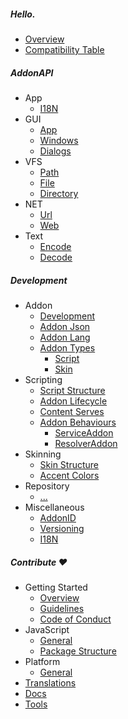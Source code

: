 ##### Hello.
- [Overview](/)
- [Compatibility Table](/start/compatiblity_table.md)

##### AddonAPI
- App
  - [I18N](/api/app_i18n.md)
- GUI
  - [App](/api/gui_app.md)
  - [Windows](/api/gui_window.md)
  - [Dialogs](/api/gui_dialog.md)
- VFS
  - [Path](/api/vfs_path.md)
  - [File](/api/vfs_file.md)
  - [Directory](/api/vfs_directory.md)
- NET
  - [Url](/api/net_url.md)
  - [Web](/)
- Text
  - [Encode](/api/text_encode.md)
  - [Decode](/api/text_decode.md)

##### Development
- Addon
  - [Development](/development/addon/development.md)
  - [Addon Json](/development/addon/addonjson.md)
  - [Addon Lang](/development/addon/addonLang.md)
  - [Addon Types](/development/addon/type/overview.md)
    - [Script](/development/addon/type/script.md)
    - [Skin](/development/addon/type/skin.md)
- Scripting
  - [Script Structure](/development/script/structure.md)
  - [Addon Lifecycle](/development/script/lifecycle.md)
  - [Content Serves](/development/script/serves.md)
  - [Addon Behaviours](/development/script/behaviour/overview.md)
    - [ServiceAddon](/development/script/behaviour/serviceaddon.md)
    - [ResolverAddon](/development/script/behaviour/resolveraddon.md)
- Skinning
  - [Skin Structure](/development/skin/structure.md)
  - [Accent Colors](/development/skin/structure.md)
- Repository
  - [...](/)
- Miscellaneous
  - [AddonID](/development/misc/addonid.md)
  - [Versioning](/development/misc/versioning.md)
  - [I18N](/development/misc/i18n.md)

##### Contribute ❤️
- Getting Started
  - [Overview](/contribute/overview.md)
  - [Guidelines](/contribute/guidelines.md)
  - [Code of Conduct](/contribute/code_of_conduct.md)
- JavaScript
  - [General](/contribute/javascript_general.md)
  - [Package Structure](/contribute/javascript.md)
- Platform
  - [General](/contribute/platform_general.md)
- [Translations](/contribute/translations.md)  
- [Docs](/contribute/docs.md)
- [Tools](/contribute/tools.md)
